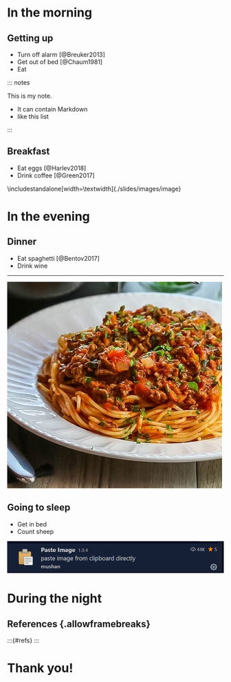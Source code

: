 # In the morning

## Getting up

- Turn off alarm [@Breuker2013]
- Get out of bed [@Chaum1981]
- Eat

::: notes

This is my note.

- It can contain Markdown
- like this list

:::

## Breakfast

- Eat eggs [@Harlev2018]
- Drink coffee [@Green2017]

\includestandalone[width=\textwidth]{./slides/images/image}

# In the evening

## Dinner

- Eat spaghetti [@Bentov2017]
- Drink wine

------------------

![picture of spaghetti](./slides/images/spaghetti.jpg)

## Going to sleep

- Get in bed
- Count sheep

![pasteImage extension](slides/images/pasteimage.png)

# During the night

## References {.allowframebreaks}

:::{#refs}
:::

# Thank you!
